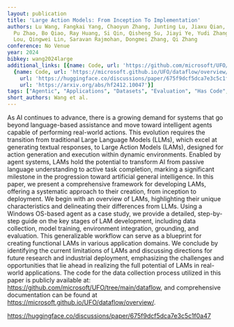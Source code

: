 ```yaml
---
layout: publication
title: 'Large Action Models: From Inception To Implementation'
authors: Lu Wang, Fangkai Yang, Chaoyun Zhang, Junting Lu, Jiaxu Qian, Shilin He,
  Pu Zhao, Bo Qiao, Ray Huang, Si Qin, Qisheng Su, Jiayi Ye, Yudi Zhang, Jian-guang
  Lou, Qingwei Lin, Saravan Rajmohan, Dongmei Zhang, Qi Zhang
conference: No Venue
year: 2024
bibkey: wang2024large
additional_links: [{name: Code, url: 'https://github.com/microsoft/UFO/tree/main/dataflow,'},
  {name: Code, url: 'https://microsoft.github.io/UFO/dataflow/overview/'}, {name: Code,
    url: 'https://huggingface.co/discussions/paper/675f9dcf5dca7e3c5c1f0a47'}, {name: Paper,
    url: 'https://arxiv.org/abs/hf2412.10047'}]
tags: ["Agentic", "Applications", "Datasets", "Evaluation", "Has Code", "Tools", "Training Techniques"]
short_authors: Wang et al.
---
```

As AI continues to advance, there is a growing demand for systems that go beyond language-based assistance and move toward intelligent agents capable of performing real-world actions. This evolution requires the transition from traditional Large Language Models (LLMs), which excel at generating textual responses, to Large Action Models (LAMs), designed for action generation and execution within dynamic environments. Enabled by agent systems, LAMs hold the potential to transform AI from passive language understanding to active task completion, marking a significant milestone in the progression toward artificial general intelligence. In this paper, we present a comprehensive framework for developing LAMs, offering a systematic approach to their creation, from inception to deployment. We begin with an overview of LAMs, highlighting their unique characteristics and delineating their differences from LLMs. Using a Windows OS-based agent as a case study, we provide a detailed, step-by-step guide on the key stages of LAM development, including data collection, model training, environment integration, grounding, and evaluation. This generalizable workflow can serve as a blueprint for creating functional LAMs in various application domains. We conclude by identifying the current limitations of LAMs and discussing directions for future research and industrial deployment, emphasizing the challenges and opportunities that lie ahead in realizing the full potential of LAMs in real-world applications. The code for the data collection process utilized in this paper is publicly available at: https://github.com/microsoft/UFO/tree/main/dataflow, and comprehensive documentation can be found at https://microsoft.github.io/UFO/dataflow/overview/.

https://huggingface.co/discussions/paper/675f9dcf5dca7e3c5c1f0a47